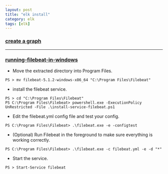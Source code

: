 ```yaml
---
layout: post
title: "elk install"
category: elk
tags: [elk]
---
```


###  [create a graph](https://stackoverflow.com/questions/22053926/how-do-i-create-a-stacked-graph-of-http-codes-in-kibana/26471825#26471825)

---

### [running-filebeat-in-windows](https://stackoverflow.com/questions/41751605/running-filebeat-in-windows)

+ Move the extracted directory into Program Files.

```
PS > mv filebeat-5.1.2-windows-x86_64 "C:\Program Files\Filebeat"
```

+ install the filebeat service.

```
PS > cd "C:\Program Files\Filebeat"
PS C:\Program Files\Filebeat> powershell.exe -ExecutionPolicy UnRestricted -File .\install-service-filebeat.ps1
```

+ Edit the filebeat.yml config file and test your config.

```
PS C:\Program Files\Filebeat> .\filebeat.exe -e -configtest
```

+ (Optional) Run Filebeat in the foreground to make sure everything is working correctly. 

```
PS C:\Program Files\Filebeat> .\filebeat.exe -c filebeat.yml -e -d "*"
```

+ Start the service.

```
PS > Start-Service filebeat
```


